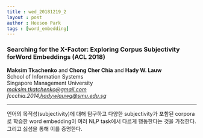 ```yaml
---
title : wed_20181219_2
layout : post
author : Heesoo Park
tags : [word_embedding]
---
```


<h3>Searching for the X-Factor:
Exploring Corpus Subjectivity forWord Embeddings (ACL 2018)</h3>


<p>

<b>Maksim Tkachenko</b> and <b>Chong Cher Chia</b> and <b>Hady W. Lauw</b><Br/>
School of Information Systems<br/>
Singapore Management University<br/>
<em>maksim.tkatchenko@gmail.com</em><Br/>
<em>fccchia.2014,hadywlauwg@smu.edu.sg</em><Br/>








</p>

<hr />
<p>
언어의 목적성(subjectivity)에 대해 탐구하고 다양한 subjectivity가 포함된 corpora로 학습한 word embedding이 여러 NLP task에서 다르게 행동한다는 것을 가정한다. 그리고 싫섬을 통해 이를 증명한다.
</p>
